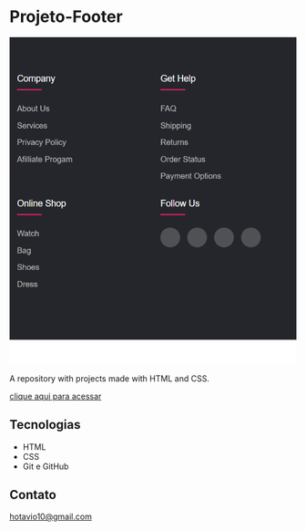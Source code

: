 # Projeto-Footer


![preview](./github/preview.png)



A repository with projects made with HTML and CSS.

[clique aqui para acessar](https://hotavio10.github.io/Projeto-Footer/)

## Tecnologias

- HTML
- CSS
- Git e GitHub

## Contato

hotavio10@gmail.com
